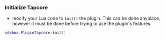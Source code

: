 ### Initialize Tapcore
* modify your Lua code to `init()` the plugin. This can be done anyplace, however it must be done before trying to use the plugin's features.
```lua
sdkbox.PluginTapcore:init()
```
